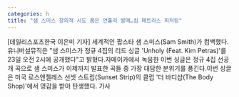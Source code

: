 ```yaml
---
categories: h
title: "샘 스미스 창의적 시도 품은 언홀리 발매…킴 페트라스 피처링"
---
```

[데일리스포츠한국 이은미 기자] 세계적인 팝스타 샘 스미스(Sam Smith)가 컴백했다.유니버설뮤직은 "샘 스미스가 정규 4집의 리드 싱글 &#39;Unholy (Feat. Kim Petras)&#39;를 23일 오전 2시에 공개했다"고 밝혔다.자메이카에서 녹음한 이번 싱글은 정규 4집 선공개 곡으로 샘 스미스가 이제까지 발표한 곡들 중 가장 대담한 분위기를 풍긴다.이번 싱글은 미국 로스앤젤레스 선셋 스트립(Sunset Strip)의 클럽 &#39;더 바디샵(The Body Shop)&#39;에서 영감을 받아 탄생했다. 가사